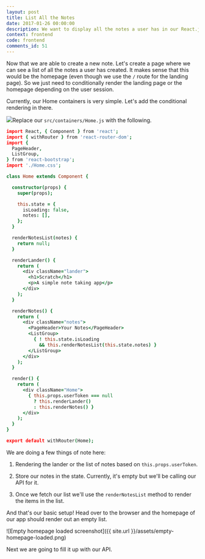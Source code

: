 ```yaml
---
layout: post
title: List All the Notes
date: 2017-01-26 00:00:00
description: We want to display all the notes a user has in our React.js app. To do this we are going to use our Home container and render a list if a user is logged in.
context: frontend
code: frontend
comments_id: 51
---
```


Now that we are able to create a new note. Let's create a page where we can see a list of all the notes a user has created. It makes sense that this would be the homepage (even though we use the `/` route for the landing page). So we just need to conditionally render the landing page or the homepage depending on the user session.

Currently, our Home containers is very simple. Let's add the conditional rendering in there.

<img class="code-marker" src="{{ site.url }}/assets/s.png" />Replace our `src/containers/Home.js` with the following.

``` coffee
import React, { Component } from 'react';
import { withRouter } from 'react-router-dom';
import {
  PageHeader,
  ListGroup,
} from 'react-bootstrap';
import './Home.css';

class Home extends Component {

  constructor(props) {
    super(props);

    this.state = {
      isLoading: false,
      notes: [],
    };
  }

  renderNotesList(notes) {
    return null;
  }

  renderLander() {
    return (
      <div className="lander">
        <h1>Scratch</h1>
        <p>A simple note taking app</p>
      </div>
    );
  }

  renderNotes() {
    return (
      <div className="notes">
        <PageHeader>Your Notes</PageHeader>
        <ListGroup>
          { ! this.state.isLoading
            && this.renderNotesList(this.state.notes) }
        </ListGroup>
      </div>
    );
  }

  render() {
    return (
      <div className="Home">
        { this.props.userToken === null
          ? this.renderLander()
          : this.renderNotes() }
      </div>
    );
  }
}

export default withRouter(Home);
```

We are doing a few things of note here:

1. Rendering the lander or the list of notes based on `this.props.userToken`.

2. Store our notes in the state. Currently, it's empty but we'll be calling our API for it.

3. Once we fetch our list we'll use the `renderNotesList` method to render the items in the list.

And that's our basic setup! Head over to the browser and the homepage of our app should render out an empty list.

![Empty homepage loaded screenshot]({{ site.url }}/assets/empty-homepage-loaded.png)

Next we are going to fill it up with our API.
